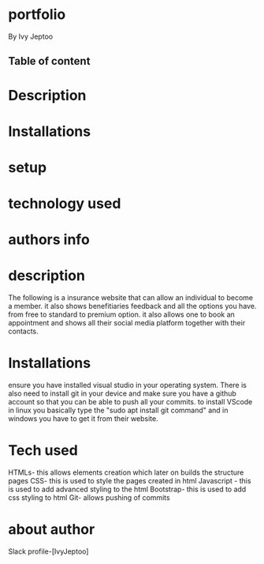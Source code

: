 # portfolio
By Ivy Jeptoo

## Table of content
# Description
# Installations
# setup
# technology used
# authors info

# description
The following is a insurance website that can allow an individual to become a member. it also shows benefitiaries feedback and all the options you have. from free to standard to premium option. it also allows one to book an appointment and shows all their social media platform together with their contacts.

# Installations
ensure you have installed visual studio in your operating system. There is also need to install git in your device and make sure you have a github account so that you can be able to push all your commits. to install VScode in linux you basically type the "sudo apt install git command" and in windows you have to get it from their website.

# Tech used
HTMLs- this allows elements creation which later on builds the structure pages
CSS- this is used to style the pages created in html
Javascript - this is used to add advanced styling to the html
Bootstrap- this is used to add css styling to html
Git- allows pushing of commits


# about author
Slack profile-[IvyJeptoo]